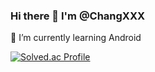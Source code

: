 ### Hi there 👋 I'm @ChangXXX

🌱 I’m currently learning Android

[![Solved.ac Profile](http://mazassumnida.wtf/api/v2/generate_badge?boj=changxxx0439)](https://solved.ac/changxxx0439/)
<!--
**ChangXXX/ChangXXX** is a ✨ _special_ ✨ repository because its `README.md` (this file) appears on your GitHub profile.

Here are some ideas to get you started:

- 🔭 I’m currently working on ...
- 🌱 I’m currently learning ...
- 👯 I’m looking to collaborate on ...
- 🤔 I’m looking for help with ...
- 💬 Ask me about ...
- 📫 How to reach me: ...
- 😄 Pronouns: ...
- ⚡ Fun fact: ...
-->
